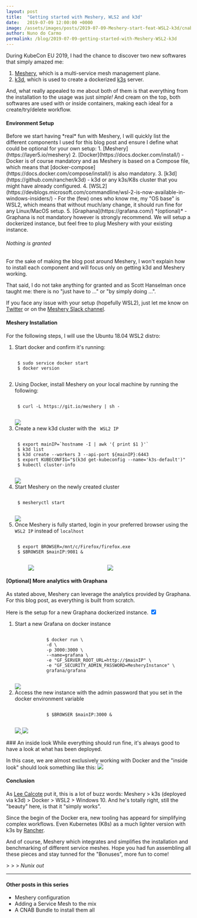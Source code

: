```yaml
---
layout: post
title:  "Getting started with Meshery, WLS2 and k3d"
date:   2019-07-09 12:00:00 +0000
image: /assets/images/posts/2019-07-09-Meshery-start-feat-WSL2-k3d/cnab-logo.jpg
author: Nuno do Carmo
permalink: /blog/2019-07-09-getting-started-with-Meshery-WSL2-k3d
---
```

During KubeCon EU 2019, I had the chance to discover two new softwares that simply amazed me:
1. [Meshery](https://layer5.io/meshery), which is a multi-service mesh management plane.
2. [k3d](https://github.com/rancher/k3d), which is used to create a dockerized [k3s](https://k3s.io) server.

And, what really appealed to me about both of them is that everything from the installation to the usage was just *simple!*
And cream on the top, both softwares are used with or inside containers, making each ideal for a create/try/delete workflow.

<h4>Environment Setup</h4>
Before we start having *real* fun with Meshery, I will quickly list the different components I used for this blog post and ensure I define what could be optional for your own setup:
1. [Meshery](https://layer5.io/meshery)
2. [Docker](https://docs.docker.com/install/) 
 - Docker is of course mandatory and as Meshery is based on a Compose file, which means that [docker-compose](https://docs.docker.com/compose/install/) is also mandatory.
3. [k3d](https://github.com/rancher/k3d) 
 - k3d or any k3s/K8s cluster that you might have already configured.
4. [WSL2](https://devblogs.microsoft.com/commandline/wsl-2-is-now-available-in-windows-insiders/)
 - For the (few) ones who know me, my "OS base" is WSL2, which means that without much/any change, it should run fine for any Linux/MacOS setup.
5. [Graphana](https://grafana.com/) *(optional)*
 - Graphana is not mandatory however is strongly recommend. We will setup a dockerized instance, but feel free to plug Meshery with your existing instance.

<h6> Nothing is granted </h6>
For the sake of making the blog post around Meshery, I won't explain how to install each component and will focus only on getting k3d and Meshery working.

That said, I do not take anything for granted and as Scott Hanselman once taught me: there is no "just have to ..." or "by simply doing ...".

If you face any issue with your setup (hopefully WSL2), just let me know on [Twitter](https://twitter.com/nunixtech) or on the [Meshery Slack channel](http://slack.layer5.io).

<h4>Meshery Installation</h4>
For the following steps, I will use the Ubuntu 18.04 WSL2 distro:

<ol>
<li> Start docker and confirm it's running:
<div class="highlight highlight-source-shell">
    <pre><code>
 $ sudo service docker start
 $ docker version
    </code></pre>
</div>
</li>
<li> Using Docker, install Meshery on your local machine by running the following:
<div class="highlight highlight-source-shell">
    <pre><code>
 $ curl -L https://git.io/meshery | sh -
    </code></pre>
</div>
<div class="thumbnail">
    <a href="/assets/images/posts/2019-07-09-Meshery-start-feat-WSL2-k3d/wsl-docker-start.png">
    <img src="/assets/images/posts/2019-07-09-Meshery-start-feat-WSL2-k3d/wsl-docker-start.png" class="thumbnail" /></a>
</div>
</li>
<li> Create a new k3d cluster with the <code> WSL2 IP </code>
<div class="highlight highlight-source-shell">
    <pre><code>
 $ export mainIP=`hostname -I | awk '{ print $1 }'`
 $ k3d list
 $ k3d create --workers 3 --api-port ${mainIP}:6443
 $ export KUBECONFIG="$(k3d get-kubeconfig --name='k3s-default')"
 $ kubectl cluster-info
    </code></pre>
</div>
<a href="/assets/images/posts/2019-07-09-Meshery-start-feat-WSL2-k3d/wsl-k3d-start.png">
    <img src="/assets/images/posts/2019-07-09-Meshery-start-feat-WSL2-k3d/wsl-k3d-start.png" class="thumbnail" /></a>
</li>
<li> Start Meshery on the newly created cluster
<div class="highlight highlight-source-shell">
    <pre><code>
 $ mesheryctl start
    </code></pre>
</div>
<a href="/assets/images/posts/2019-07-09-Meshery-start-feat-WSL2-k3d/wsl-meshery-start.png">
    <img src="/assets/images/posts/2019-07-09-Meshery-start-feat-WSL2-k3d/wsl-meshery-start.png" class="thumbnail" /></a>
</li>
<li> Once Meshery is fully started, login in your preferred browser using the <code>WSL2 IP</code> instead of <code>localhost</code>
<div class="highlight highlight-source-shell">
    <pre><code>
 $ export BROWSER=/mnt/c/Firefox/firefox.exe
 $ $BROWSER $mainIP:9081 &
    </code></pre>
</div>
<div style="display: grid;  grid-template-columns: auto auto;">
<div style="postion:relative; float:left; ">
    <a href="/assets/images/posts/2019-07-09-Meshery-start-feat-WSL2-k3d/wsl-meshery-login.png">
        <img src="/assets/images/posts/2019-07-09-Meshery-start-feat-WSL2-k3d/wsl-meshery-login.png"  
            style="display: block; margin-left: auto;  margin-right: auto; max-width: 70%;" />
    </a>
</div>
<div style="postion:relative; float:left; ">
    <a href="/assets/images/posts/2019-07-09-Meshery-start-feat-WSL2-k3d/wsl-meshery-login-success.png">
        <img src="/assets/images/posts/2019-07-09-Meshery-start-feat-WSL2-k3d/wsl-meshery-login-success.png" 
            style="display: block; margin-left: auto;  margin-right: auto;  max-width: 90%;"/>
    </a>
</div>
</div>
</li>
</ol>

#### [Optional] More analytics with Graphana
As stated above, Meshery can leverage the analytics provided by Graphana. For this blog post, as everything is built from scratch.
<div class="toggle">
    <label for="meshery-instructions"><a>Here is the setup</a> for a new Graphana dockerized instance.</label>
    <input type="checkbox" checked name="one" id="meshery-instructions">
    <div class="hidediv">
        <div class="innerdiv">
            <ol>
            <li>Start a new Grafana on docker instance
            <div class="highlight highlight-source-shell">
                <pre><code>
            $ docker run \
            -d \
            -p 3000:3000 \
            --name=grafana \
            -e "GF_SERVER_ROOT_URL=http://$mainIP" \
            -e "GF_SECURITY_ADMIN_PASSWORD=MesheryInstance" \
            grafana/grafana
                </code></pre>
            </div>
            <a href="/assets/images/posts/2019-07-09-Meshery-start-feat-WSL2-k3d/wsl-grafana-start.png">
                <img src="/assets/images/posts/2019-07-09-Meshery-start-feat-WSL2-k3d/wsl-grafana-start.png" class="thumbnail">
            </a>
            </li>
            <li>Access the new instance with the admin password that you set in the docker environment variable
            <div class="highlight highlight-source-shell">
                <pre><code>
            $ $BROWSER $mainIP:3000 &
                </code></pre>
            </div>
            <a href="/assets/images/posts/2019-07-09-Meshery-start-feat-WSL2-k3d/wsl-grafana-login.png">
                <img src="/assets/images/posts/2019-07-09-Meshery-start-feat-WSL2-k3d/wsl-grafana-login.png" class="thumbnail" />
            </a>
            <a href="/assets/images/posts/2019-07-09-Meshery-start-feat-WSL2-k3d/wsl-grafana-login-success.png">
                <img src="/assets/images/posts/2019-07-09-Meshery-start-feat-WSL2-k3d/wsl-grafana-login-success.png" class="thumbnail" />
            </a>
            </li>
            </ol>
        </div>
    </div>
</div>
### An inside look
While everything should run fine, it's always good to have a look at what has been deployed.

In this case, we are almost exclusively working with Docker and the "inside look" should look something like this:
<a href="/assets/images/posts/2019-07-09-Meshery-start-feat-WSL2-k3d/wsl-meshery-complete.png">
    <img src="/assets/images/posts/2019-07-09-Meshery-start-feat-WSL2-k3d/wsl-meshery-complete.png" class="thumbnail" />
</a>

#### Conclusion
As [Lee Calcote](https://twitter.com/lcalcote) put it, this is a lot of buzz words: Meshery > k3s (deployed via k3d) > Docker > WSL2 > Windows 10. And he's totally right, still the "beauty" here, is that it "simply works".

Since the begin of the Docker era, new tooling has appeard for simplifying complex workflows.
Even Kubernetes (K8s) as a much lighter version with k3s by [Rancher](https://rancher.com).

And of course, Meshery which integrates and simplifies the installation and benchmarking of different service meshes. Hope you had fun assembling all these pieces and stay tunned for the "Bonuses", more fun to come!

<span> > > > <i>Nunix out</i></span>

---
#### Other posts in this series

- Meshery configuration
- Adding a Service Mesh to the mix
- A CNAB Bundle to install them all
